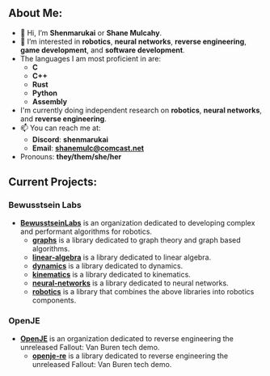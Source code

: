 ## About Me:

- 👋 Hi, I’m **Shenmarukai** or **Shane Mulcahy**.
- 👀 I’m interested in **robotics**, **neural networks**, **reverse engineering**, **game development**, and **software development**.
- The languages I am most proficient in are:
    - **C**
    - **C++**
    - **Rust**
    - **Python**
    - **Assembly**
- I'm currently doing independent research on **robotics**, **neural networks**, and **reverse engineering**.
- 📫 You can reach me at:
    - **Discord**: **shenmarukai**
    - **Email**: **shanemulc@comcast.net**
- Pronouns: **they/them/she/her**

## Current Projects:

### Bewusstsein Labs
- [**BewusstseinLabs**](https://github.com/BewusstseinLabs) is an organization dedicated to developing complex and performant algorithms for robotics.
    - [**graphs**](https://github.com/BewusstseinLabs/graphs) is a library dedicated to graph theory and graph based algorithms.
    - [**linear-algebra**](https://github.com/BewusstseinLabs/linear-algebra) is a library dedicated to linear algebra.
    - [**dynamics**](https://github.com/BewusstseinLabs/dynamics) is a library dedicated to dynamics.
    - [**kinematics**](https://github.com/BewusstseinLabs/kinematics) is a library dedicated to kinematics.
    - [**neural-networks**](https://github.com/BewusstseinLabs/neural-networks) is a library dedicated to neural networks.
    - [**robotics**](https://github.com/BewusstseinLabs/robotics) is a library that combines the above libraries into robotics components.

### OpenJE
- [**OpenJE**](https://github.com/OpenJE) is an organization dedicated to reverse engineering the unreleased Fallout: Van Buren tech demo.
    - [**openje-re**](https://github.com/OpenJE/openje-re) is a library dedicated to reverse engineering the unreleased Fallout: Van Buren tech demo.